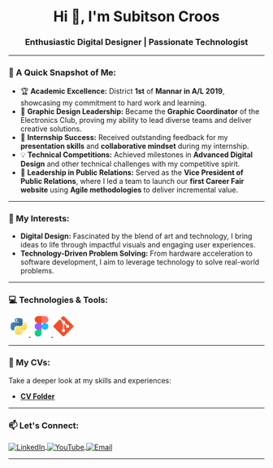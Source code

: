 <h1 align="center">Hi 👋, I'm Subitson Croos</h1>
<h3 align="center">Enthusiastic Digital Designer | Passionate Technologist</h3>



---

### 🌟 A Quick Snapshot of Me:

- 🏆 **Academic Excellence:** District **1st** of **Mannar in A/L 2019**, showcasing my commitment to hard work and learning.    
- 🎨 **Graphic Design Leadership:** Became the **Graphic Coordinator** of the Electronics Club, proving my ability to lead diverse teams and deliver creative solutions.  
- 💼 **Internship Success:** Received outstanding feedback for my **presentation skills** and **collaborative mindset** during my internship.  
- 💡 **Technical Competitions:** Achieved milestones in **Advanced Digital Design** and other technical challenges with my competitive spirit.  
- 🤝 **Leadership in Public Relations:** Served as the **Vice President of Public Relations**, where I led a team to launch our **first Career Fair website** using **Agile methodologies** to deliver incremental value.  


---

### 🎯 My Interests:

- **Digital Design:** Fascinated by the blend of art and technology, I bring ideas to life through impactful visuals and engaging user experiences.  
- **Technology-Driven Problem Solving:** From hardware acceleration to software development, I aim to leverage technology to solve real-world problems.  
 

---

### 💻 Technologies & Tools:
<p align="left">
  <a href="https://www.python.org" target="_blank" rel="noreferrer">
    <img src="https://raw.githubusercontent.com/devicons/devicon/master/icons/python/python-original.svg" alt="Python" width="40" height="40"/>
  </a>
  <a href="https://www.figma.com/" target="_blank" rel="noreferrer">
    <img src="https://raw.githubusercontent.com/devicons/devicon/master/icons/figma/figma-original.svg" alt="Figma" width="40" height="40"/>
  </a>
  <a href="https://git-scm.com/" target="_blank" rel="noreferrer">
    <img src="https://raw.githubusercontent.com/devicons/devicon/master/icons/git/git-original.svg" alt="Git" width="40" height="40"/>
  </a>
</p>

---

### 📂 My CVs:
Take a deeper look at my skills and experiences:  
- **[CV Folder](<https://drive.google.com/drive/folders/1u2Jos5IwIoHax0W5KXZYk1a12qyOap-_?usp=sharing>)**  

---

### 📫 Let's Connect:
<p align="left">
  <a href="https://linkedin.com/in/subitsoncroos" target="blank">
    <img align="center" src="https://raw.githubusercontent.com/rahuldkjain/github-profile-readme-generator/master/src/images/icons/Social/linked-in-alt.svg" alt="LinkedIn" height="30" width="40" />
  </a>
  <a href="https://www.youtube.com/c/dreamerscroos" target="blank">
    <img align="center" src="https://raw.githubusercontent.com/rahuldkjain/github-profile-readme-generator/master/src/images/icons/Social/youtube.svg" alt="YouTube" height="30" width="40" />
  </a>
  <a href="mailto:rajarajacroos2000@gmail.com" target="blank">
    <img align="center" src="https://simpleicons.org/icons/gmail.svg" alt="Email" height="30" width="40" />
  </a>
</p>

---
